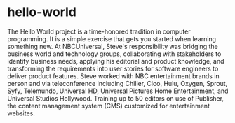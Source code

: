 # hello-world
The Hello World project is a time-honored tradition in computer programming. It is a simple exercise that gets you started when learning something new. 
At NBCUniversal, Steve's responsibility was bridging the business world and technology groups, collaborating with stakeholders to identify business needs, applying his editorial and product knowledge, and transforming the requirements into user stories for software engineers to deliver product features.  Steve worked with NBC entertainment brands in person and via teleconference including Chiller, Cloo, Hulu, Oxygen, Sprout, Syfy, Telemundo, Universal HD, Universal Pictures Home Entertainment, and Universal Studios Hollywood. Training up to 50 editors on use of Publisher, the content management system (CMS) customized for entertainment websites.
